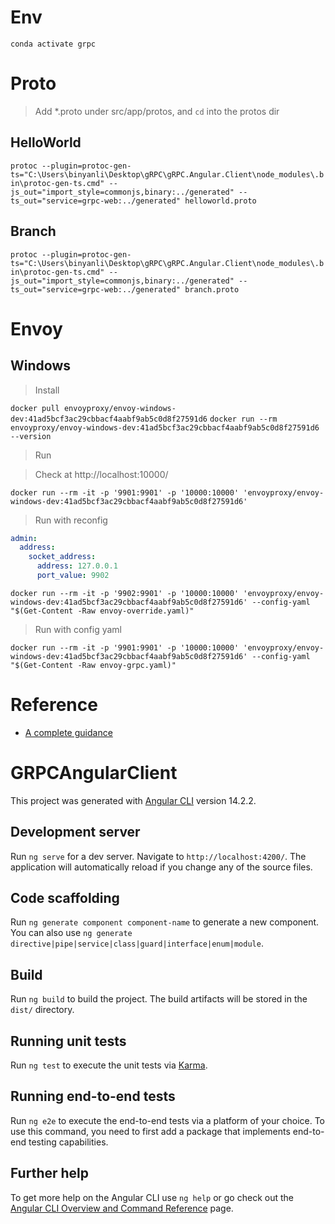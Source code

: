 # Env
```conda activate grpc```

# Proto

> Add *.proto under src/app/protos, and `cd` into the protos dir

## HelloWorld

```protoc --plugin=protoc-gen-ts="C:\Users\binyanli\Desktop\gRPC\gRPC.Angular.Client\node_modules\.bin\protoc-gen-ts.cmd" --js_out="import_style=commonjs,binary:../generated" --ts_out="service=grpc-web:../generated" helloworld.proto```

## Branch

```protoc --plugin=protoc-gen-ts="C:\Users\binyanli\Desktop\gRPC\gRPC.Angular.Client\node_modules\.bin\protoc-gen-ts.cmd" --js_out="import_style=commonjs,binary:../generated" --ts_out="service=grpc-web:../generated" branch.proto```

# Envoy
## Windows
> Install

```docker pull envoyproxy/envoy-windows-dev:41ad5bcf3ac29cbbacf4aabf9ab5c0d8f27591d6```
```docker run --rm envoyproxy/envoy-windows-dev:41ad5bcf3ac29cbbacf4aabf9ab5c0d8f27591d6 --version```

> Run

> Check at http://localhost:10000/

```docker run --rm -it -p '9901:9901' -p '10000:10000' 'envoyproxy/envoy-windows-dev:41ad5bcf3ac29cbbacf4aabf9ab5c0d8f27591d6'```

> Run with reconfig

```yaml envoy-override.yaml
admin:
  address:
    socket_address:
      address: 127.0.0.1
      port_value: 9902
```

```docker run --rm -it -p '9902:9901' -p '10000:10000' 'envoyproxy/envoy-windows-dev:41ad5bcf3ac29cbbacf4aabf9ab5c0d8f27591d6' --config-yaml "$(Get-Content -Raw envoy-override.yaml)"```

> Run with config yaml

```docker run --rm -it -p '9901:9901' -p '10000:10000' 'envoyproxy/envoy-windows-dev:41ad5bcf3ac29cbbacf4aabf9ab5c0d8f27591d6' --config-yaml "$(Get-Content -Raw envoy-grpc.yaml)"```

# Reference
- [A complete guidance](https://itnext.io/a-complete-guide-to-grpc-web-with-angular-and-net-c4ae2500bd24)












# GRPCAngularClient

This project was generated with [Angular CLI](https://github.com/angular/angular-cli) version 14.2.2.

## Development server

Run `ng serve` for a dev server. Navigate to `http://localhost:4200/`. The application will automatically reload if you change any of the source files.

## Code scaffolding

Run `ng generate component component-name` to generate a new component. You can also use `ng generate directive|pipe|service|class|guard|interface|enum|module`.

## Build

Run `ng build` to build the project. The build artifacts will be stored in the `dist/` directory.

## Running unit tests

Run `ng test` to execute the unit tests via [Karma](https://karma-runner.github.io).

## Running end-to-end tests

Run `ng e2e` to execute the end-to-end tests via a platform of your choice. To use this command, you need to first add a package that implements end-to-end testing capabilities.

## Further help

To get more help on the Angular CLI use `ng help` or go check out the [Angular CLI Overview and Command Reference](https://angular.io/cli) page.
